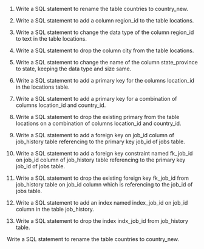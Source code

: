 1. Write a SQL statement to rename the table countries to country_new.


2. Write a SQL statement to add a column region_id to the table locations.



3. Write a SQL statement to change the data type of the column region_id to text in the table locations.



4. Write a SQL statement to drop the column city from the table locations.



5. Write a SQL statement to change the name of the column state_province to state, keeping the data type and size same.



6. Write a SQL statement to add a primary key for the columns location_id in the locations table.



7. Write a SQL statement to add a primary key for a combination of columns location_id and country_id.


 
8. Write a SQL statement to drop the existing primary from the table locations on a combination of columns location_id and country_id.




9. Write a SQL statement to add a foreign key on job_id column of job_history table referencing to the primary key job_id of jobs table.



10. Write a SQL statement to add a foreign key constraint named fk_job_id on job_id column of job_history table referencing to the primary key job_id of jobs table.


11. Write a SQL statement to drop the existing foreign key fk_job_id from job_history table on job_id column which is referencing to the job_id of jobs table.



12. Write a SQL statement to add an index named index_job_id on job_id column in the table job_history.



13. Write a SQL statement to drop the index indx_job_id from job_history table.


Write a SQL statement to rename the table countries to country_new.

